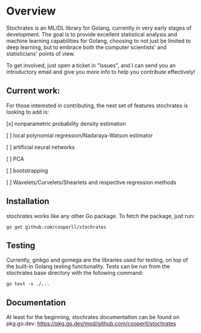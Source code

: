 # Overview

Stochrates is an ML/DL library for Golang, currently in very early stages of development. The goal is to provide excellent statistical analysis and machine learning capabilities for Golang, choosing to not just be limited to deep learning, but to embrace both the computer scientists' and statisticians' points of view.

To get involved, just open a ticket in "Issues", and I can send you an introductory email and give you more info to help you contribute effectively!

## Current work:

For those interested in contributing, the next set of features stochrates is looking to add is:

[x] nonparametric probability density estimation

[ ] local polynomial regression/Nadaraya-Watson estimator

[ ] artificial neural networks

[ ] PCA

[ ] bootstrapping

[ ] Wavelets/Curvelets/Shearlets and respective regression methods


## Installation

stochrates works like any other Go package. To fetch the package, just run:

 ` go get github.com/cooperll/stochrates `


## Testing

Currently, ginkgo and gomega are the libraries used for testing, on top of the built-in Golang testing functionality. Tests can be run from the stochrates base directory with the following command:

 ` go test -v ./... `
 
 ## Documentation
 
At least for the beginning, stochrates documentation can be found on pkg.go.dev: https://pkg.go.dev/mod/github.com/cooperll/stochrates
